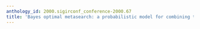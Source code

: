 ```yaml
---
anthology_id: 2000.sigirconf_conference-2000.67
title: 'Bayes optimal metasearch: a probabilistic model for combining the results'
---
```

